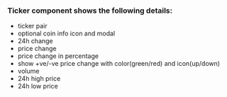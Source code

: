 ### Ticker component shows the following details:
- ticker pair
- optional coin info icon and modal
- 24h change
 - price change
 - price change in percentage
 - show +ve/-ve price change with color(green/red) and icon(up/down)
- volume
- 24h high price
- 24h low price
